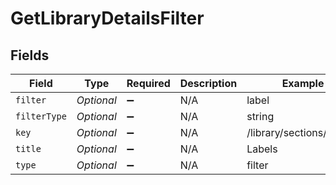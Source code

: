 # GetLibraryDetailsFilter


## Fields

| Field                     | Type                      | Required                  | Description               | Example                   |
| ------------------------- | ------------------------- | ------------------------- | ------------------------- | ------------------------- |
| `filter`                  | *Optional<String>*        | :heavy_minus_sign:        | N/A                       | label                     |
| `filterType`              | *Optional<String>*        | :heavy_minus_sign:        | N/A                       | string                    |
| `key`                     | *Optional<String>*        | :heavy_minus_sign:        | N/A                       | /library/sections/1/label |
| `title`                   | *Optional<String>*        | :heavy_minus_sign:        | N/A                       | Labels                    |
| `type`                    | *Optional<String>*        | :heavy_minus_sign:        | N/A                       | filter                    |